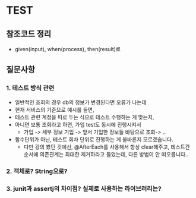 # TEST

## 참조코드 정리
- given(input), when(process), then(result)로

## 질문사항
### 1. 테스트 방식 관련
- 일반적인 조회의 경우 db의 정보가 변경된다면 오류가 나는데
- 현재 서비스의 기준으로 예시를 들면,
- 테스트 관련 계정을 따로 두는 식으로 테스트 수행하는 게 맞는지,
- 아니면 보통 조회라고 하면, 가입 test도 동시에 진행시켜서
    - 가입 -> 세부 정보 기입 -> 앞서 기입한 정보들 바탕으로 조회-> ..
- 함수단위가 아닌, 테스트 회차 단위로 진행하는 게 올바른지 모르겠습니다.
    - 다만 강의 봤던 것에선, @AfterEach를 사용해서 항상 clear해주고, 테스트간 순서에 의존관계는 최대한 제거하라고 들었는데, 다른 방법이 안 떠오릅니다..

### 2. 객체로? String으로?

### 3. junit과 assertj의 차이점? 실제로 사용하는 라이브러리는?

